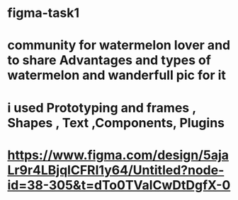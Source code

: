 # figma-task1
# community for watermelon lover and to share Advantages and types of watermelon and wanderfull pic for it
# i used Prototyping and frames , Shapes , Text ,Components, Plugins
# https://www.figma.com/design/5ajaLr9r4LBjqlCFRI1y64/Untitled?node-id=38-305&t=dTo0TValCwDtDgfX-0